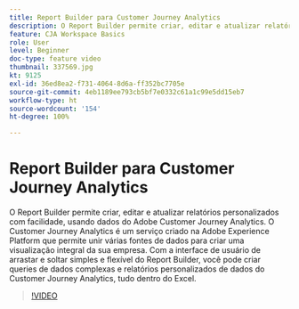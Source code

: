 ```yaml
---
title: Report Builder para Customer Journey Analytics
description: O Report Builder permite criar, editar e atualizar relatórios personalizados com facilidade, usando dados do Adobe Customer Journey Analytics. O Customer Journey Analytics é um serviço criado na Adobe Experience Platform que permite unir várias fontes de dados para criar uma visualização integral da sua empresa. Com a interface de usuário de arrastar e soltar simples e flexível do Report Builder, você pode criar queries de dados complexas e relatórios personalizados de dados do Customer Journey Analytics, tudo dentro do Excel.
feature: CJA Workspace Basics
role: User
level: Beginner
doc-type: feature video
thumbnail: 337569.jpg
kt: 9125
exl-id: 36ed8ea2-f731-4064-8d6a-ff352bc7705e
source-git-commit: 4eb1189ee793cb5bf7e0332c61a1c99e5dd15eb7
workflow-type: ht
source-wordcount: '154'
ht-degree: 100%

---
```


# Report Builder para Customer Journey Analytics

O Report Builder permite criar, editar e atualizar relatórios personalizados com facilidade, usando dados do Adobe Customer Journey Analytics. O Customer Journey Analytics é um serviço criado na Adobe Experience Platform que permite unir várias fontes de dados para criar uma visualização integral da sua empresa. Com a interface de usuário de arrastar e soltar simples e flexível do Report Builder, você pode criar queries de dados complexas e relatórios personalizados de dados do Customer Journey Analytics, tudo dentro do Excel.


>[!VIDEO](https://video.tv.adobe.com/v/337569/?quality=12&learn=on)
